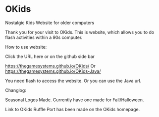 # OKids
Nostalgic Kids Website for older computers

Thank you for your visit to OKids. This is website, which allows you to do flash activities within a 90s computer.

How to use website:

Click the URL here or on the github side bar

https://thegamesystems.github.io/OKids/
Or
https://thegamesystems.github.io/OKids-Java/

You need flash to access the website. Or you can use the Java url.

Changlog:

Seasonal Logos Made. Currently have one made for Fall/Halloween.

Link to OKids Ruffle Port has been made on the OKids homepage.
